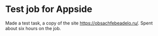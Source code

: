 # Test job for Appside
Made a test task, a copy of the site https://obsachfebeadelo.ru/. Spent about six hours on the job. 
